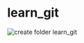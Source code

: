 # learn_git
![create folder learn_git](https://user-images.githubusercontent.com/114572333/193791640-4e8067d9-9972-4448-8ca9-0a8f82ac3cbc.png)
